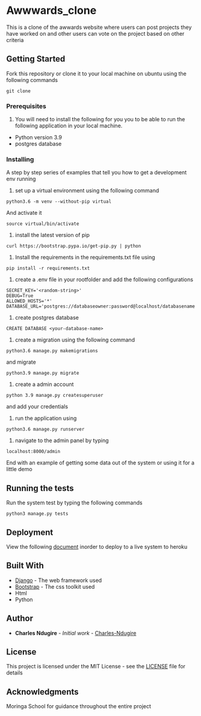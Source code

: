 # Awwwards_clone

This is a clone of the awwards website where users can post projects they have worked on and other users can vote on the project based on other criteria


## Getting Started

Fork this repository or clone it to your local machine on ubuntu using the following commands
```
git clone 
```

### Prerequisites

1. You will need to install the following for you you to be able to run the following application in your local machine.
* Python version 3.9
* postgres database

### Installing

A step by step series of examples that tell you how to get a development env running

1. set up a virtual environment using the following command

```
python3.6 -m venv --without-pip virtual
```

And activate it

```
source virtual/bin/activate
```
1. install the latest version of pip

```
curl https://bootstrap.pypa.io/get-pip.py | python
```

1. Install the requirements in the requirements.txt file using
```
pip install -r requirements.txt
```
1. create a .env file in your rootfolder and add the following configurations
```
SECRET_KEY='<random-string>'
DEBUG=True
ALLOWED_HOSTS='*'
DATABASE_URL='postgres://databaseowner:password@localhost/databasename'
```
1. create postgres database
```
CREATE DATABASE <your-database-name>
```
1. create a migration using the following command
```
python3.6 manage.py makemigrations
```

and migrate
```
python3.9 manage.py migrate
```
1. create a admin account
```
python 3.9 manage.py createsuperuser
```
and add your credentials

1. run the application using 
```
python3.6 manage.py runserver
```
1. navigate to the admin panel by typing 
```
localhost:8000/admin
```


End with an example of getting some data out of the system or using it for a little demo

## Running the tests

Run the system test by typing the following commands
```
python3 manage.py tests
```

## Deployment

View the following [document](https://github.com/jakhax/deploying-django-to-heroku-manual) inorder to deploy to a live system to heroku

## Built With

* [Django](https://www.djangoproject.com/download/) - The web framework used
* [Bootstrap](https://getbootstrap.com) - The css toolkit used
* Html
* Python


## Author

* **Charles Ndugire** - *Initial work* - [Charles-Ndugire](https://github.com/Charles-Ndugire)

## License

This project is licensed under the MIT License - see the [LICENSE](LICENSE) file for details

## Acknowledgments

Moringa School for guidance throughout the entire project
